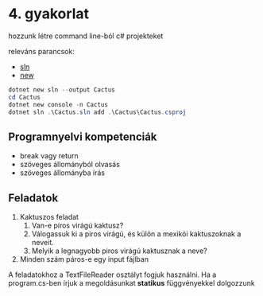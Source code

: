 # 4. gyakorlat

hozzunk létre command line-ból c# projekteket

releváns parancsok:
- [sln](https://learn.microsoft.com/en-us/dotnet/core/tools/dotnet-sln) 
- [new](https://learn.microsoft.com/en-us/dotnet/core/tools/dotnet-new)

```powershell
dotnet new sln --output Cactus
cd Cactus
dotnet new console -n Cactus
dotnet sln .\Cactus.sln add .\Cactus\Cactus.csproj
```

## Programnyelvi kompetenciák
- break vagy return
- szöveges állományból olvasás
- szöveges állományba írás
  

## Feladatok
1. Kaktuszos feladat
   1. Van-e piros virágú kaktusz?  
   2. Válogassuk ki a piros virágú, és külön a mexikói kaktuszoknak a neveit. 
   3. Melyik a legnagyobb piros virágú kaktusznak a neve?
2. Minden szám páros-e egy input fájlban

A feladatokhoz a TextFileReader osztályt fogjuk használni.
Ha a program.cs-ben írjuk a megoldásunkat **statikus** függvényekkel dolgozzunk